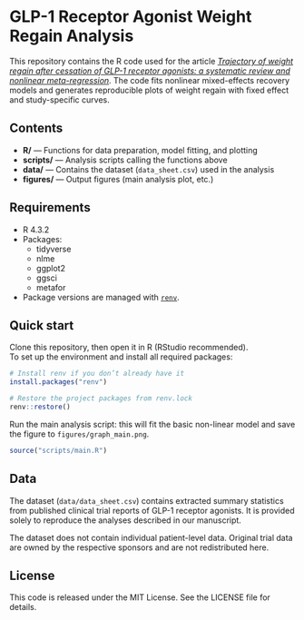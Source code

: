 # GLP-1 Receptor Agonist Weight Regain Analysis

This repository contains the R code used for the article *[Trajectory of weight regain after cessation of GLP-1 receptor agonists: a systematic review and nonlinear meta-regression](https://www.medrxiv.org/content/10.1101/2025.06.09.25328726v2)*. The code fits nonlinear mixed-effects recovery models and generates reproducible plots of weight regain with fixed effect and study-specific curves.

## Contents
- **R/** — Functions for data preparation, model fitting, and plotting
- **scripts/** — Analysis scripts calling the functions above 
- **data/** — Contains the dataset (`data_sheet.csv`) used in the analysis
- **figures/** — Output figures (main analysis plot, etc.)

## Requirements
- R 4.3.2
- Packages:  
  - tidyverse  
  - nlme  
  - ggplot2  
  - ggsci  
  - metafor  
- Package versions are managed with [`renv`](https://rstudio.github.io/renv/).  

## Quick start

Clone this repository, then open it in R (RStudio recommended).  
To set up the environment and install all required packages:

```r
# Install renv if you don’t already have it
install.packages("renv")

# Restore the project packages from renv.lock
renv::restore()
```

Run the main analysis script: this will fit the basic non-linear model and save the figure to `figures/graph_main.png`.  
```r
source("scripts/main.R")
```

## Data

The dataset (`data/data_sheet.csv`) contains extracted summary statistics from published clinical trial reports of GLP-1 receptor agonists. It is provided solely to reproduce the analyses described in our manuscript.  

The dataset does not contain individual patient-level data. Original trial data are owned by the respective sponsors and are not redistributed here.

## License
This code is released under the MIT License. See the LICENSE file for details.

